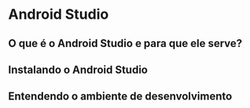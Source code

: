 # Android Studio

## O que é o Android Studio e para que ele serve?

## Instalando o Android Studio

## Entendendo o ambiente de desenvolvimento
